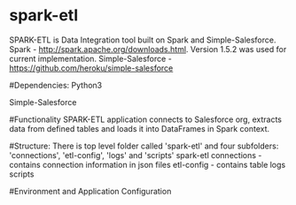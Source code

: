 # spark-etl
SPARK-ETL is Data Integration tool built on Spark and Simple-Salesforce.
Spark - http://spark.apache.org/downloads.html. Version 1.5.2 was used for current implementation.
Simple-Salesforce - https://github.com/heroku/simple-salesforce

#Dependencies:
Python3

Simple-Salesforce

#Functionality
SPARK-ETL application connects to Salesforce org, extracts data from defined tables and loads it into DataFrames in Spark context.

#Structure:
There is top level folder called 'spark-etl' and four subfolders: 'connections', 'etl-config', 'logs' and 'scripts'
spark-etl
	connections - contains connection information in json files
	etl-config - contains table 
	logs
	scripts
  

#Environment and Application Configuration
